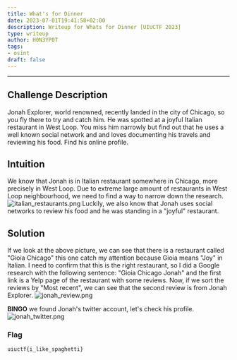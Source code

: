 ```yaml
---
title: What's for Dinner
date: 2023-07-01T19:41:58+02:00
description: Writeup for Whats for Dinner [UIUCTF 2023]
type: writeup
author: H0N3YP0T
tags:
- osint
draft: false 
---
```

___

## Challenge Description

Jonah Explorer, world renowned, recently landed in the city of Chicago, so you fly there to try and catch him. He was spotted at a joyful Italian restaurant in West Loop. You miss him narrowly but find out that he uses a well known social network and and loves documenting his travels and reviewing his food. Find his online profile.

## Intuition

We know that Jonah is in Italian restaurant somewhere in Chicago, more precisely in West Loop.
Due to extreme large amount of restaurants in West Loop neighbourhood, we need to find a way to narrow down the research.
![italian_restaurants.png](/images/uiuctf_2023/chicago_restaurant.png)
Luckily, we also know that Jonah uses social networks to review his food and he was standing in a "joyful" restaurant.

## Solution

If we look at the above picture, we can see that there is a restaurant called "Gioia Chicago" this one catch my attention because Gioia means "Joy" in Italian.
I need to confirm that this is the right restaurant, so I did a Google research with the following sentence: "Gioia Chicago Jonah" and the first link is a Yelp page of the restaurant with some reviews.
Now, if we sort the reviews by "Most recent", we can see that the second review is from Jonah Explorer.
![jonah_review.png](/images/uiuctf_2023/jonah_yelp.png)

__BINGO__ we found Jonah's twitter account, let's check his profile.
![jonah_twitter.png](/images/uiuctf_2023/jonah_twitter.png)


### Flag

`uiuctf{i_like_spaghetti}`

